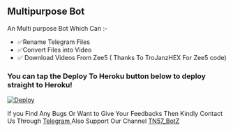 ## Multipurpose Bot 

An Multi purpose Bot Which Can :-
* ✅Rename Telegram Files 
* ✅Convert Files into Video 
* ✅ Download Videos From Zee5 ( Thanks To TroJanzHEX For Zee5 code) 



### You can tap the Deploy To Heroku button below to deploy straight to Heroku!
[![Deploy](https://www.herokucdn.com/deploy/button.svg)](https://heroku.com/deploy?template=https://github.com/TN57-BotZ/TN57-Rename-Bot)

If you Find Any Bugs Or Want to Give Your Feedbacks Then Kindly Contact Us Through [Telegram ](https://telegram.dog/BLuVDS) 
Also Support Our Channel [TN57_BotZ](https://telegram.dog/TN57_BotZ) 
